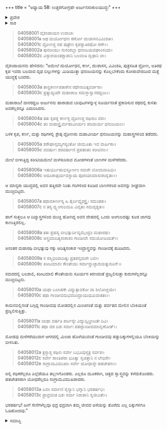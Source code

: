 +++
title = "ಅಧ್ಯಾಯ 58: ಉತ್ತರಗೋಗ್ರಹೇ ಅರ್ಜುನಸಂಕುಲಯುದ್ಧಃ"
+++

<details><summary>ಪ್ರವೇಶ</summary>


।।   ಓಂ ಓಂ ನಮೋ ನಾರಾಯಣಾಯ।।   ಶ್ರೀ ವೇದವ್ಯಾಸಾಯ ನಮಃ ।।

ಶ್ರೀ ಕೃಷ್ಣದ್ವೈಪಾಯನ ವೇದವ್ಯಾಸ ವಿರಚಿತ  

**ಶ್ರೀ ಮಹಾಭಾರತ**

**ವಿರಾಟ ಪರ್ವ**

**ಗೋಹರಣ ಪರ್ವ**

**ಅಧ್ಯಾಯ 58**

</details>


<details><summary>ಸಾರ</summary>

ಅರ್ಜುನನು ಐಂದ್ರಾಸ್ತ್ರವನ್ನು ಪ್ರಯೋಗಿಸಿ ಕುರುಸೇನೆಯನ್ನು ಅಲ್ಲೋಲಕಲ್ಲೋಲಗೊಳಿಸಿದುದು (1-13).

</details>


> 04058001 ವೈಶಂಪಾಯನ ಉವಾಚ।  
04058001a ಅಥ ದುರ್ಯೋಧನಃ ಕರ್ಣೋ ದುಃಶಾಸನವಿವಿಂಶತೀ।  
04058001c ದ್ರೋಣಶ್ಚ ಸಹ ಪುತ್ರೇಣ ಕೃಪಶ್ಚಾತಿರಥೋ ರಣೇ।।  
04058002a ಪುನರೀಯುಃ ಸುಸಂರಬ್ಧಾ ಧನಂಜಯಜಿಘಾಂಸಯಾ।   
04058002c ವಿಸ್ಫಾರಯಂತಶ್ಚಾಪಾನಿ ಬಲವಂತಿ ದೃಢಾನಿ ಚ।।

ವೈಶಂಪಾಯನನು ಹೇಳಿದನು: “ಆಮೇಲೆ ದುರ್ಯೋಧನ, ಕರ್ಣ, ದುಃಶಾಸನ, ವಿವಿಂಶತಿ, ಪುತ್ರಸಹಿತ ದ್ರೋಣ, ಅತಿರಥ ಕೃಪ ಇವರು ಬಲವಾದ ದೃಢ ಬಿಲ್ಲುಗಳನ್ನು ಮಿಡಿಯುತ್ತಾ ಧನಂಜಯನನ್ನು ಕೊಲ್ಲಬೇಕೆಂದು ಕೋಪಾವೇಶದಿಂದ ಮತ್ತೆ ಯುದ್ಧಕ್ಕೆ ಬಂದರು.

> 04058003a ತಾನ್ಪ್ರಕೀರ್ಣಪತಾಕೇನ ರಥೇನಾದಿತ್ಯವರ್ಚಸಾ।   
04058003c ಪ್ರತ್ಯುದ್ಯಯೌ ಮಹಾರಾಜ ಸಮಸ್ತಾನ್ವಾನರಧ್ವಜಃ।।

ಮಹಾರಾಜ! ವಾನರಧ್ವಜ ಅರ್ಜುನನು ಹಾರಾಡುವ ಬಾವುಟಗಳನ್ನುಳ್ಳ ಸೂರ್ಯನಂತೆ ಪ್ರಕಾಶಿಸುವ ರಥದಲ್ಲಿ ಕುಳಿತು ಅವರೆಲ್ಲರನ್ನೂ ಎದುರಿಸಿದನು.

> 04058004a ತತಃ ಕೃಪಶ್ಚ ಕರ್ಣಶ್ಚ ದ್ರೋಣಶ್ಚ ರಥಿನಾಂ ವರಃ।  
04058004c ತಂ ಮಹಾಸ್ತ್ರೈರ್ಮಹಾವೀರ್ಯಂ ಪರಿವಾರ್ಯ ಧನಂಜಯಂ।।

ಬಳಿಕ ಕೃಪ, ಕರ್ಣ, ಮತ್ತು ರಥಿಗಳಲ್ಲಿ ಶ್ರೇಷ್ಠ ದ್ರೋಣರು ಮಹಾವೀರ್ಯ ಧನಂಜಯನನ್ನು ಮಹಾಸ್ತ್ರಗಳಿಂದ ತಡೆದರು.

> 04058005a ಶರೌಘಾನ್ಸಮ್ಯಗಸ್ಯಂತೋ ಜೀಮೂತಾ ಇವ ವಾರ್ಷಿಕಾಃ।  
04058005c ವವರ್ಷುಃ ಶರವರ್ಷಾಣಿ ಪ್ರಪತಂತಂ ಕಿರೀಟಿನಂ।।

ಮೇಲೆ ಬೀಳುತ್ತಿದ್ದ ಕಿರೀಟಿಯಮೇಲೆ ಮಳೆಸುರಿಸುವ ಮೋಡಗಳಂತೆ ಬಾಣಗಳ ಮಳೆಗರೆದರು.

> 04058006a ಇಷುಭಿರ್ಬಹುಭಿಸ್ತೂರ್ಣಂ ಸಮರೇ ಲೋಮವಾಹಿಭಿಃ।  
04058006c ಅದೂರಾತ್ಪರ್ಯವಸ್ಥಾಯ ಪೂರಯಾಮಾಸುರಾದೃತಾಃ।।

ಆ ಮಾನ್ಯರು ಯುದ್ಧದಲ್ಲಿ ಅವನ ಹತ್ತಿರವೇ ನಿಂತು ಗರಿಗಳಿಂದ ಕೂಡಿದ ಬಾಣಗಳಿಂದ ಅವನನ್ನು ಶೀಘ್ರವಾಗಿ ಮುಚ್ಚಿಬಿಟ್ಟರು.

> 04058007a ತಥಾವಕೀರ್ಣಸ್ಯ ಹಿ ತೈರ್ದಿವ್ಯೈರಸ್ತ್ರೈಃ ಸಮಂತತಃ।  
04058007c ನ ತಸ್ಯ ದ್ವ್ಯಂಗುಲಮಪಿ ವಿವೃತಂ ಸಮದೃಶ್ಯತ।।

ಹಾಗೆ ಸುತ್ತಲೂ ಆ ದಿವ್ಯಾಸ್ತ್ರಗಳಿಂದ ಮುಚ್ಚಿ ಹೋಗಿದ್ದ ಅವನ ದೇಹದಲ್ಲಿ ಒಂದು ಅಂಗುಲದಷ್ಟು ಕೂಡ ಜಾಗವು ಕಾಣುತ್ತಿರಲಿಲ್ಲ.

> 04058008a ತತಃ ಪ್ರಹಸ್ಯ ಬೀಭತ್ಸುರ್ದಿವ್ಯಮೈಂದ್ರಂ ಮಹಾರಥಃ।  
04058008c ಅಸ್ತ್ರಮಾದಿತ್ಯಸಂಕಾಶಂ ಗಾಂಡೀವೇ ಸಮಯೋಜಯತ್।।

ಅನಂತರ ಮಹಾರಥಿ ಬೀಭತ್ಸುವು ನಕ್ಕು ಆದಿತ್ಯಸಂಕಾಶ ಇಂದ್ರಾಸ್ತ್ರವನ್ನು ಗಾಂಡೀವಕ್ಕೆ ಹೂಡಿದನು.

> 04058009a ಸ ರಶ್ಮಿಭಿರಿವಾದಿತ್ಯಃ ಪ್ರತಪನ್ಸಮರೇ ಬಲೀ।  
04058009c ಕಿರೀಟಮಾಲೀ ಕೌಂತೇಯಃ ಸರ್ವಾನ್ಪ್ರಾಚ್ಛಾದಯತ್ಕುರೂನ್।।

ಸಮರದಲ್ಲಿ ಬಲಶಾಲಿ, ಕಿರೀಟಮಾಲಿ ಕೌಂತೇಯನು ಸೂರ್ಯನ ಕಿರಣದಂತೆ ಪ್ರಜ್ವಲಿಸುತ್ತಾ ಕುರುಗಳೆಲ್ಲರನ್ನೂ ಮುಚ್ಚಿಬಿಟ್ಟನು.

> 04058010a ಯಥಾ ಬಲಾಹಕೇ ವಿದ್ಯುತ್ಪಾವಕೋ ವಾ ಶಿಲೋಚ್ಚಯೇ।  
04058010c ತಥಾ ಗಾಂಡೀವಮಭವದಿಂದ್ರಾಯುಧಮಿವಾತತಂ।।

ಕಾಮನಬಿಲ್ಲಿನಂತೆ ಬಗ್ಗಿದ್ದ ಗಾಂಡೀವವು ಮೋಡದಲ್ಲಿನ ಮಿಂಚಿನಂತೆ ಮತ್ತು ಪರ್ವತದ ಮೇಲಿನ ಬೆಂಕಿಯಂತೆ ಪ್ರಜ್ವಲಿಸುತ್ತಿತ್ತು.

> 04058011a ಯಥಾ ವರ್ಷತಿ ಪರ್ಜನ್ಯೇ ವಿದ್ಯುದ್ವಿಭ್ರಾಜತೇ ದಿವಿ।  
04058011c ತಥಾ ದಶ ದಿಶಃ ಸರ್ವಾಃ ಪತದ್ಗಾಂಡೀವಮಾವೃಣೋತ್।।

ಮೋಡವು ಮಳೆಗರೆಯುವಾಗ ಆಗಸದಲ್ಲಿ ಮಿಂಚು ಹೊಳೆಯುವಂತೆ ಗಾಂಡೀವವು ಹತ್ತುದಿಕ್ಕುಗಳಲ್ಲಿಯೂ ಬೆಂಕಿಯನ್ನು ಬೀಳಿಸಿತು.

> 04058012a ತ್ರಸ್ತಾಶ್ಚ ರಥಿನಃ ಸರ್ವೇ ಬಭೂವುಸ್ತತ್ರ ಸರ್ವಶಃ।  
04058012c ಸರ್ವೇ ಶಾಂತಿಪರಾ ಭೂತ್ವಾ ಸ್ವಚಿತ್ತಾನಿ ನ ಲೇಭಿರೇ।  
04058012e ಸಂಗ್ರಾಮವಿಮುಖಾಃ ಸರ್ವೇ ಯೋಧಾಸ್ತೇ ಹತಚೇತಸಃ।।

ಅಲ್ಲಿ ರಥಿಕರೆಲ್ಲರೂ ಎಲ್ಲೆಡೆಯೂ ತಲ್ಲಣಗೊಂಡರು. ಎಲ್ಲರೂ ಮೂಕರಾಗಿ, ಚಿತ್ತದ ಸ್ವಾಸ್ಥ್ಯವನ್ನು ಕಳೆದುಕೊಂಡರು. ಹತಚೇತಸರಾಗಿ ಯೋಧರೆಲ್ಲರೂ ಸಂಗ್ರಾಮವಿಮುಖರಾದರು.

> 04058013a ಏವಂ ಸರ್ವಾಣಿ ಸೈನ್ಯಾನಿ ಭಗ್ನಾನಿ ಭರತರ್ಷಭ।  
04058013c ಪ್ರಾದ್ರವಂತ ದಿಶಃ ಸರ್ವಾ ನಿರಾಶಾನಿ ಸ್ವಜೀವಿತೇ।।

ಭರತರ್ಷಭ! ಹೀಗೆ ಸೇನೆಗಳೆಲ್ಲವೂ ಛಿದ್ರ ಛಿದ್ರವಾಗಿ ತಮ್ಮ ಜೀವದ ಆಸೆಯನ್ನು ತೊರೆದು ಎಲ್ಲ ದಿಕ್ಕುಗಳಿಗೂ ಓಡಿಹೋದವು.”

<details><summary>ಸಮಾಪ್ತಿ</summary>


ಇತಿ ಶ್ರೀ ಮಹಾಭಾರತೇ ವಿರಾಟ ಪರ್ವಣಿ ಗೋಹರಣ ಪರ್ವಣಿ ಉತ್ತರಗೋಗ್ರಹೇ ಅರ್ಜುನಸಂಕುಲಯುದ್ಧೇ ಅಷ್ಟಪಂಚಾಶತ್ತಮೋಽಧ್ಯಾಯಃ।  
ಇದು ಶ್ರೀ ಮಹಾಭಾರತದಲ್ಲಿ ವಿರಾಟ ಪರ್ವದಲ್ಲಿ ಗೋಹರಣ ಪರ್ವದಲ್ಲಿ ಉತ್ತರಗೋಗ್ರಹದಲ್ಲಿ ಅರ್ಜುನಸಂಕುಲಯುದ್ಧದಲ್ಲಿ ಐವತ್ತೆಂಟನೆಯ ಅಧ್ಯಾಯವು.



</details>
